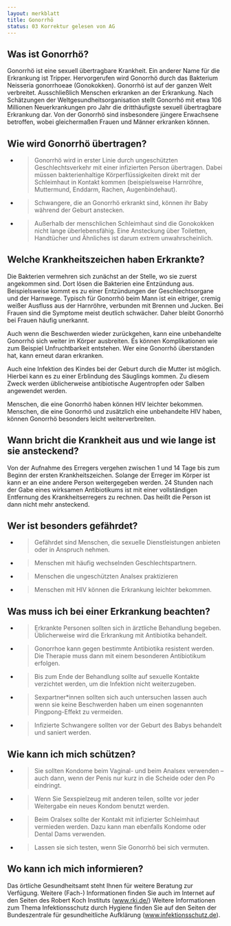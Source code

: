 ```yaml
---
layout: merkblatt
title: Gonorrhö
status: 03 Korrektur gelesen von AG
---
```


 
## Was ist Gonorrhö?

Gonorrhö ist eine sexuell übertragbare Krankheit. Ein anderer Name für
die Erkrankung ist Tripper. Hervorgerufen wird Gonorrhö durch das
Bakterium Neisseria gonorrhoeae (Gonokokken). Gonorrhö ist auf der
ganzen Welt verbreitet. Ausschließlich Menschen erkranken an der
Erkrankung. Nach Schätzungen der Weltgesundheitsorganisation stellt
Gonorrhö mit etwa 106 Millionen Neuerkrankungen pro Jahr die
dritthäufigste sexuell übertragbare Erkrankung dar. Von der Gonorrhö
sind insbesondere jüngere Erwachsene betroffen, wobei gleichermaßen
Frauen und Männer erkranken können.

## Wie wird Gonorrhö übertragen?

  - > Gonorrhö wird in erster Linie durch ungeschützten
    > Geschlechtsverkehr mit einer infizierten Person übertragen. Dabei
    > müssen bakterienhaltige Körperflüssigkeiten direkt mit der
    > Schleimhaut in Kontakt kommen (beispielsweise Harnröhre,
    > Muttermund, Enddarm, Rachen, Augenbindehaut).

  - > Schwangere, die an Gonorrhö erkrankt sind, können ihr Baby während
    > der Geburt anstecken.

  - > Außerhalb der menschlichen Schleimhaut sind die Gonokokken nicht
    > lange überlebensfähig. Eine Ansteckung über Toiletten, Handtücher
    > und Ähnliches ist darum extrem unwahrscheinlich.

## Welche Krankheitszeichen haben Erkrankte?

Die Bakterien vermehren sich zunächst an der Stelle, wo sie zuerst
angekommen sind. Dort lösen die Bakterien eine Entzündung aus.
Beispielsweise kommt es zu einer Entzündungen der Geschlechtsorgane und
der Harnwege. Typisch für Gonorrhö beim Mann ist ein eitriger, cremig
weißer Ausfluss aus der Harnröhre, verbunden mit Brennen und Jucken. Bei
Frauen sind die Symptome meist deutlich schwächer. Daher bleibt Gonorrhö
bei Frauen häufig unerkannt.

Auch wenn die Beschwerden wieder zurückgehen, kann eine unbehandelte
Gonorrhö sich weiter im Körper ausbreiten. Es können Komplikationen wie
zum Beispiel Unfruchtbarkeit entstehen. Wer eine Gonorrhö überstanden
hat, kann erneut daran erkranken.

Auch eine Infektion des Kindes bei der Geburt durch die Mutter ist
möglich. Hierbei kann es zu einer Erblindung des Säuglings kommen. Zu
diesem Zweck werden üblicherweise antibiotische Augentropfen oder Salben
angewendet werden.

Menschen, die eine Gonorrhö haben können HIV leichter bekommen.
Menschen, die eine Gonorrhö und zusätzlich eine unbehandelte HIV haben,
können Gonorrhö besonders leicht weiterverbreiten.

## Wann bricht die Krankheit aus und wie lange ist sie ansteckend?

Von der Aufnahme des Erregers vergehen zwischen 1 und 14 Tage bis zum
Beginn der ersten Krankheitszeichen. Solange der Erreger im Körper ist
kann er an eine andere Person weitergegeben werden. 24 Stunden nach der
Gabe eines wirksamen Antibiotikums ist mit einer vollständigen
Entfernung des Krankheitserregers zu rechnen. Das heißt die Person ist
dann nicht mehr ansteckend.

## Wer ist besonders gefährdet?

  - > Gefährdet sind Menschen, die sexuelle Dienstleistungen anbieten
    > oder in Anspruch nehmen.

  - > Menschen mit häufig wechselnden Geschlechtspartnern.

  - > Menschen die ungeschützten Analsex praktizieren

  - > Menschen mit HIV können die Erkrankung leichter bekommen.

## Was muss ich bei einer Erkrankung beachten?

  - > Erkrankte Personen sollten sich in ärztliche Behandlung begeben.
    > Üblicherweise wird die Erkrankung mit Antibiotika behandelt.

  - > Gonorrhoe kann gegen bestimmte Antibiotika resistent werden. Die
    > Therapie muss dann mit einem besonderen Antibiotikum erfolgen.

  - > Bis zum Ende der Behandlung sollte auf sexuelle Kontakte
    > verzichtet werden, um die Infektion nicht weiterzugeben.

  - > Sexpartner\*innen sollten sich auch untersuchen lassen auch wenn
    > sie keine Beschwerden haben um einen sogenannten Pingpong-Effekt
    > zu vermeiden.

  - > Infizierte Schwangere sollten vor der Geburt des Babys behandelt
    > und saniert werden.

## Wie kann ich mich schützen?

  - > Sie sollten Kondome beim Vaginal- und beim Analsex verwenden –
    > auch dann, wenn der Penis nur kurz in die Scheide oder den Po
    > eindringt.

  - > Wenn Sie Sexspielzeug mit anderen teilen, sollte vor jeder
    > Weitergabe ein neues Kondom benutzt werden.

  - > Beim Oralsex sollte der Kontakt mit infizierter Schleimhaut
    > vermieden werden. Dazu kann man ebenfalls Kondome oder Dental Dams
    > verwenden.

  - > Lassen sie sich testen, wenn Sie Gonorrhö bei sich vermuten.

## Wo kann ich mich informieren?

Das örtliche Gesundheitsamt steht Ihnen für weitere Beratung zur
Verfügung. Weitere (Fach-) Informationen finden Sie auch im Internet
auf den Seiten des Robert Koch Instituts
([<span class="underline">www.rki.de/</span>](http://www.rki.de/))
Weitere Informationen zum Thema Infektionsschutz durch Hygiene finden
Sie auf den Seiten der Bundeszentrale für gesundheitliche Aufklärung
(www.infektionsschutz.de).
